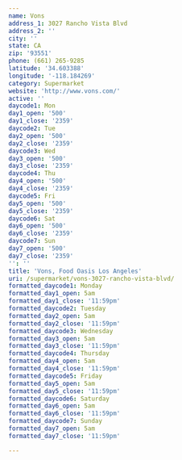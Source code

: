 ```yaml
---
name: Vons
address_1: 3027 Rancho Vista Blvd
address_2: ''
city: ''
state: CA
zip: '93551'
phone: (661) 265-9285
latitude: '34.603388'
longitude: '-118.184269'
category: Supermarket
website: 'http://www.vons.com/'
active: ''
daycode1: Mon
day1_open: '500'
day1_close: '2359'
daycode2: Tue
day2_open: '500'
day2_close: '2359'
daycode3: Wed
day3_open: '500'
day3_close: '2359'
daycode4: Thu
day4_open: '500'
day4_close: '2359'
daycode5: Fri
day5_open: '500'
day5_close: '2359'
daycode6: Sat
day6_open: '500'
day6_close: '2359'
daycode7: Sun
day7_open: '500'
day7_close: '2359'
'': ''
title: 'Vons, Food Oasis Los Angeles'
uri: /supermarket/vons-3027-rancho-vista-blvd/
formatted_daycode1: Monday
formatted_day1_open: 5am
formatted_day1_close: '11:59pm'
formatted_daycode2: Tuesday
formatted_day2_open: 5am
formatted_day2_close: '11:59pm'
formatted_daycode3: Wednesday
formatted_day3_open: 5am
formatted_day3_close: '11:59pm'
formatted_daycode4: Thursday
formatted_day4_open: 5am
formatted_day4_close: '11:59pm'
formatted_daycode5: Friday
formatted_day5_open: 5am
formatted_day5_close: '11:59pm'
formatted_daycode6: Saturday
formatted_day6_open: 5am
formatted_day6_close: '11:59pm'
formatted_daycode7: Sunday
formatted_day7_open: 5am
formatted_day7_close: '11:59pm'

---
```


